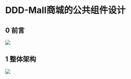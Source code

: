 # DDD-Mall商城的公共组件设计

## 0 前言



![](https://my-img.javaedge.com.cn/javaedge-blog/2024/07/9ffee09be74b7605fb87fcc554d15258.png)



## 1 整体架构



![](https://img-blog.csdnimg.cn/img_convert/8a2de548b3181ac0fdace12cc65ff3fa.png)

